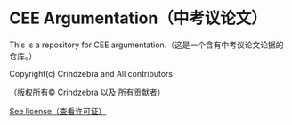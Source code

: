 # CEE Argumentation（中考议论文）

This is a repository for CEE argumentation.（这是一个含有中考议论文论据的仓库。）

Copyright(c) Crindzebra and All contributors

（版权所有© Crindzebra 以及 所有贡献者）

[See license（查看许可证）](LICENSE)